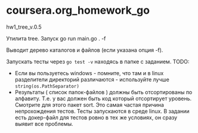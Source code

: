 # coursera.org_homework_go
hw1_tree_v.0.5

Утилита tree.
Запуск go run main.go . -f

Выводит дерево каталогов и файлов (если указана опция -f).

Запускать тесты через `go test -v` находясь в папке c заданием.
TODO:
* Если вы пользуетесь windows - помните, что там и в linux разделители директорий различаются - используйте лучше `string(os.PathSeparator)`
* Результаты ( список папок-файлов ) должны быть отсортированы по алфавиту. Т.е. у вас должен быть код который отсортирует уровень. Смотрите для этого пакет sort. Это самая частая причина непрохождения тестов. Тесты запускаются в среде linux. В задании есть докер-файл для тестов ровно в тех же условиях, он сразу выявит все проблемы.
